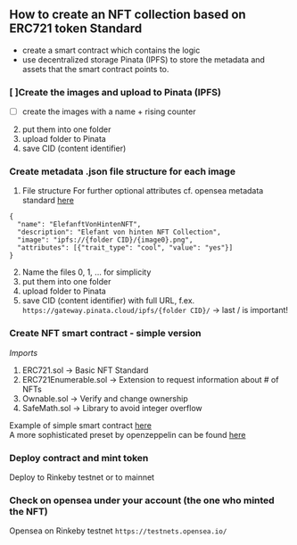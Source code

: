 ## How to create an NFT collection based on ERC721 token Standard
- create a smart contract which contains the logic
- use decentralized storage Pinata (IPFS) to store the metadata and assets that the smart contract points to.

### [ ]Create the images and upload to Pinata (IPFS)  <br>
- [ ] create the images with a name + rising counter
2. put them into one folder
3. upload folder to Pinata
4. save CID (content identifier)

### Create metadata .json file structure for each image
1. File structure
For further optional attributes cf. opensea metadata standard [here](https://docs.opensea.io/docs/metadata-standards)
```
{
  "name": "ElefanftVonHintenNFT",
  "description": "Elefant von hinten NFT Collection",
  "image": "ipfs://{folder CID}/{image0}.png",
  "attributes": [{"trait_type": "cool", "value": "yes"}]
}

```
2. Name the files 0, 1, ... for simplicity
3. put them into one folder
4. upload folder to Pinata
5. save CID (content identifier) with full URL, f.ex. <br>
` https://gateway.pinata.cloud/ipfs/{folder CID}/ ` -> last / is important!

### Create NFT smart contract - simple version
*Imports*
1. ERC721.sol           -> Basic NFT Standard
2. ERC721Enumerable.sol -> Extension to request information about # of NFTs
3. Ownable.sol          -> Verify and change ownership
4. SafeMath.sol         -> Library to avoid integer overflow

Example of simple smart contract [here](./999_CreateNFTCollection_simple.sol) <br>
A more sophisticated preset by openzeppelin can be found [here](https://github.com/OpenZeppelin/openzeppelin-contracts/blob/master/contracts/token/ERC721/presets/ERC721PresetMinterPauserAutoId.sol)

### Deploy contract and mint token
Deploy to Rinkeby testnet or to mainnet

### Check on opensea under your account (the one who minted the NFT)
Opensea on Rinkeby testnet `https://testnets.opensea.io/ `
